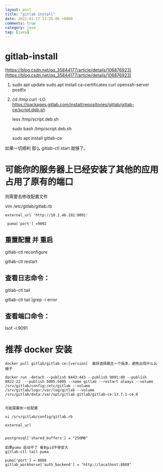 ```yaml
---
layout: post
title: "gitlab-install"
date: 2022-01-17 13:25:06 +0800
comments: true
category: java
tag: [java]
---
```




#  gitlab-install

[https://blog.csdn.net/qq_35844177/article/details/106876923](https://blog.csdn.net/qq_35844177/article/details/106876923)

1. sudo apt update
sudo apt install ca-certificates curl openssh-server postfix


2. cd /tmp
    curl -LO https://packages.gitlab.com/install/repositories/gitlab/gitlab-ce/script.deb.sh

    less /tmp/script.deb.sh

    sudo bash /tmp/script.deb.sh

    sudo apt install gitlab-ce

如果一切顺利 那么 gitlab-ctl start 就够了。




# 可能你的服务器上已经安装了其他的应用 占用了原有的端口
则需要去修改配置文件

vim /etc/gitlab/gitlab.rb
```
external_url 'http://10.1.48.192:9091' 

 puma['port'] =9092
```

## 重置配置 并 重启

gitlab-ctl reconfigure

gitlab-ctl restart


## 查看日志命令：

gitlab-ctl tail 

gitlab-ctl tail |grep -i error

## 查看端口命令：

lsof -i:9091







# 推荐 docker 安装

```
docker pull gitlab/gitlab-ce:[version]  最好选择跟主一个版本，避免出现什么幺蛾子

docker run -detach --publish 8443:443 --publish 9091:80 --publish 8022:22  --publish 5005:5005 --name gitlab --restart always --volume /srv/gitlab/config:/etc/gitlab --volume /srv/gitlab/logs:/var/log/gitlab --volume /srv/gitlab/data:/var/opt/gitlab gitlab/gitlab-ce:13.7.1-ce.0


可能需要改一些配置

vi /srv/gitlab/config/gitlab.rb

external_url 


postgresql['shared_buffers'] = "256MB"

如果puma 启动不了 看到pid不停变大
gitlab-ctl tail puma

puma['port'] = 8888
gitlab_workhorse['auth_backend'] = "http://localhost:8888"



```